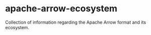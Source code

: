 # apache-arrow-ecosystem
Collection of information regarding the Apache Arrow format and its ecosystem.
